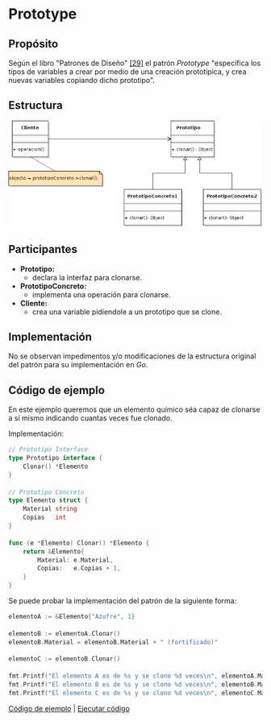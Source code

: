 # Prototype

## Propósito

Según el libro "Patrones de Diseño" [\[29\]](../../../recursos.md) el patrón _Prototype_ "especifica los tipos de variables a crear por medio de una creación prototípica, y crea nuevas variables copiando dicho prototipo".

## Estructura

![](../../../.gitbook/assets/prototype.png)

## Participantes

* **Prototipo:**
  * declara la interfaz para clonarse.
* **PrototipoConcreto:**
  * implementa una operación para clonarse.
* **Cliente:**
  * crea una variable pidíendole a un prototipo que se clone.

## Implementación

No se observan impedimentos y/o modificaciones de la estructura original del patrón para su implementación en _Go_.

## Código de ejemplo

En este ejemplo queremos que un elemento químico séa capaz de clonarse a sí mismo indicando cuantas veces fue clonado.

Implementación:

```go
// Prototipo Interface
type Prototipo interface {
    Clonar() *Elemento
}

// Prototipo Concreto
type Elemento struct {
    Material string
    Copias   int
}

func (e *Elemento) Clonar() *Elemento {
    return &Elemento{
        Material: e.Material,
        Copias:   e.Copias + 1,
    }
}
```

Se puede probar la implementación del patrón de la siguiente forma:

```go
elementoA := &Elemento{"Azufre", 1}

elementoB := elementoA.Clonar()
elementoB.Material = elementoB.Material + " (fortificado)"

elementoC := elementoB.Clonar()

fmt.Printf("El elemento A es de %s y se clono %d veces\n", elementoA.Material, elementoA.Copias)
fmt.Printf("El elemento B es de %s y se clono %d veces\n", elementoB.Material, elementoB.Copias)
fmt.Printf("El elemento C es de %s y se clono %d veces\n", elementoC.Material, elementoC.Copias)
```

[Código de ejemplo](https://github.com/danielspk/designpatternsingo/tree/master/patrones/creacionales/prototype) \| [Ejecutar código](https://play.golang.org/p/3OAK3-IzcTT)

